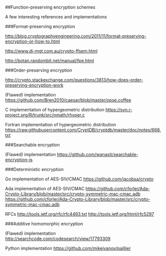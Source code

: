 ##Function-preserving encryption schemes

A few interesting references and implementations

###Format-preserving encryption

http://blog.cryptographyengineering.com/2011/11/format-preserving-encryption-or-how-to.html

http://www.di-mgt.com.au/crypto-ffsem.html

http://botan.randombit.net/manual/fpe.html

###Order-preserving encryption

http://crypto.stackexchange.com/questions/3813/how-does-order-preserving-encryption-work

(Flawed) implementation
https://github.com/Bren2010/caesar/blob/master/opse.coffee

C implementation of hypergeometric distribution
https://svn.r-project.org/R/trunk/src/nmath/rhyper.c

Fortran implementation of hypergeometric distribution
https://raw.githubusercontent.com/CryptDB/cryptdb/master/doc/notes/668.txt

###Searchable encryption

(Flawed) implementation
https://github.com/wanasit/searchable-encryption-js

###Deterministic encryption

Go implementation of AES-SIV/CMAC
https://github.com/jacobsa/crypto

Ada implementation of AES-SIV/CMAC
https://github.com/cforler/Ada-Crypto-Library/blob/master/src/crypto-symmetric-mac-cmac.adb
https://github.com/cforler/Ada-Crypto-Library/blob/master/src/crypto-symmetric-mac-cmac.adb

RFCs
http://tools.ietf.org/rfc/rfc4493.txt
http://tools.ietf.org/html/rfc5297

###Additive homomorphic encryption

(Flawed) implementation
http://searchcode.com/codesearch/view/17793309

Python implementation
https://github.com/mikeivanov/paillier

